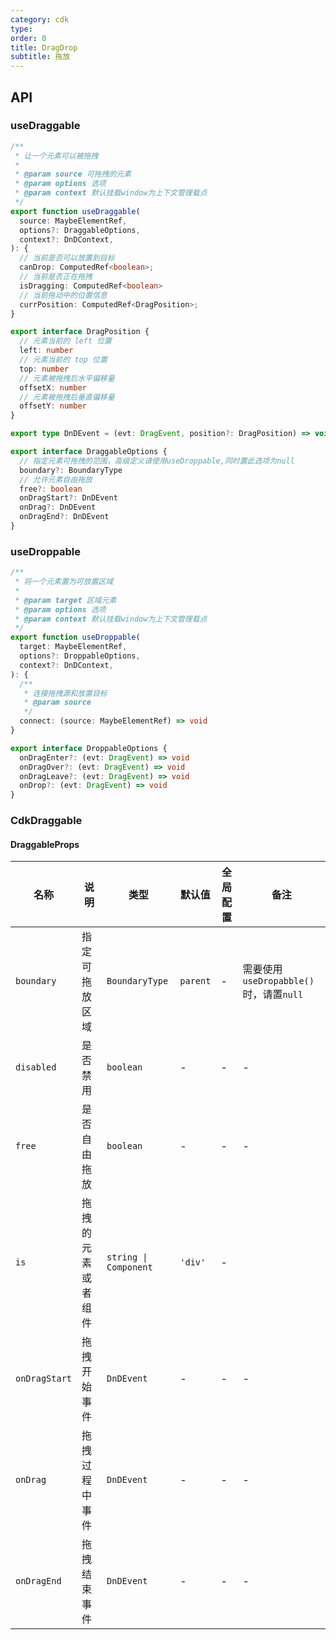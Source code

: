 ```yaml
---
category: cdk
type:
order: 0
title: DragDrop
subtitle: 拖放
---
```


## API

### useDraggable

```ts
/**
 * 让一个元素可以被拖拽
 *
 * @param source 可拖拽的元素
 * @param options 选项
 * @param context 默认挂载window为上下文管理载点
 */
export function useDraggable(
  source: MaybeElementRef,
  options?: DraggableOptions,
  context?: DnDContext,
): { 
  // 当前是否可以放置到目标
  canDrop: ComputedRef<boolean>;
  // 当前是否正在拖拽
  isDragging: ComputedRef<boolean>
  // 当前拖动中的位置信息
  currPosition: ComputedRef<DragPosition>;
}

export interface DragPosition {
  // 元素当前的 left 位置
  left: number
  // 元素当前的 top 位置
  top: number
  // 元素被拖拽后水平偏移量
  offsetX: number
  // 元素被拖拽后垂直偏移量
  offsetY: number
}

export type DnDEvent = (evt: DragEvent, position?: DragPosition) => void

export interface DraggableOptions {
  // 指定元素可拖拽的范围，高级定义请使用useDroppable,同时置此选项为null
  boundary?: BoundaryType
  // 允许元素自由拖放
  free?: boolean
  onDragStart?: DnDEvent
  onDrag?: DnDEvent
  onDragEnd?: DnDEvent
}
```

### useDroppable

```ts
/**
 * 将一个元素置为可放置区域
 *
 * @param target 区域元素
 * @param options 选项
 * @param context 默认挂载window为上下文管理载点
 */
export function useDroppable(
  target: MaybeElementRef,
  options?: DroppableOptions,
  context?: DnDContext,
): {
  /**
   * 连接拖拽源和放置目标
   * @param source
   */
  connect: (source: MaybeElementRef) => void
}

export interface DroppableOptions {
  onDragEnter?: (evt: DragEvent) => void
  onDragOver?: (evt: DragEvent) => void
  onDragLeave?: (evt: DragEvent) => void
  onDrop?: (evt: DragEvent) => void
}
```

### CdkDraggable

#### DraggableProps

| 名称            | 说明        | 类型           | 默认值         | 全局配置 | 备注                           |
|---------------|-----------|--------------|-------------| --- |------------------------------|
| `boundary`    | 指定可拖放区域   | `BoundaryType` | `parent`    | -| 需要使用`useDropabble()`时，请置`null` |
| `disabled`    | 是否禁用      | `boolean`    | -           | -| -                            |
| `free`        | 是否自由拖放    | `boolean`    | -           | -| -                            |
| `is`          | 拖拽的元素或者组件 | `string \| Component` | `'div'`  | -                            |
| `onDragStart` | 拖拽开始事件    | `DnDEvent`   | -           | -        | -                            |
| `onDrag`      | 拖拽过程中事件   | `DnDEvent`   | -           | -        | -                            |
| `onDragEnd`   | 拖拽结束事件    | `DnDEvent`   | -           | -        | -                            |

